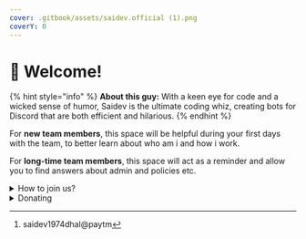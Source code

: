 ```yaml
---
cover: .gitbook/assets/saidev.official (1).png
coverY: 0
---
```


# 🤝 Welcome!

{% hint style="info" %}
**About this guy:** With a keen eye for code and a wicked sense of humor, Saidev is the ultimate coding whiz, creating bots for Discord that are both efficient and hilarious.
{% endhint %}

For **new team members**, this space will be helpful during your first days with the team, to better learn about who am i and how i work.

For **long-time team members**, this space will act as a reminder and allow you to find answers about admin and policies etc.

<details>

<summary>How to join us?</summary>

This space is designed to be read linearly, so start with our Vision, Mission & Focus and work down from there! And achive your goals and dreams together.

</details>

<details>

<summary>Donating</summary>

If you want to donate me for my work or for this efforts. Just use our official [**UPI**](#user-content-fn-1)[^1] or [**PayPal**](https://www.paypal.me/SaidevDhal).

</details>



[^1]: saidev1974dhal@paytm
